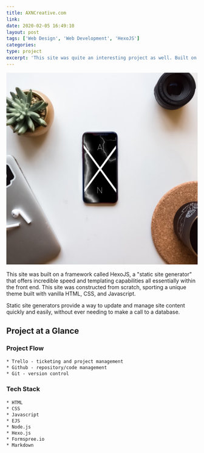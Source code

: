 ```yaml
---
title: AXNCreative.com
link: 
date: 2020-02-05 16:49:10
layout: post
tags: ['Web Design', 'Web Development', 'HexoJS']
categories: 
type: project
excerpt: 'This site was quite an interesting project as well. Built on a framework called HexoJS, it offers incredible speed and templating capabilities all essentially within the front end.'
---
```

![Product Image](/css/images/phone-mockup.PNG "Logo")

This site was built on a framework called HexoJS, a "static site generator" that offers incredible speed and templating capabilities all essentially within the front end. This site was constructed from scratch, sporting a unique theme built with vanilla HTML, CSS, and Javascript.

Static site generators provide a way to update and manage site content quickly and easily, without ever needing to make a call to a database. 

## Project at a Glance

### Project Flow
    * Trello - ticketing and project management
    * Github - repository/code management
    * Git - version control

### Tech Stack
    * HTML
    * CSS
    * Javascript
    * EJS
    * Node.js
    * Hexo.js
    * Formspree.io
    * Markdown